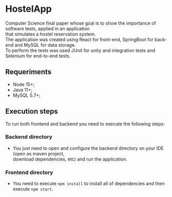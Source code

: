 # HostelApp

  Computer Science final paper whose goal is to show the importance of software tests, applied in an application <br>
  that simulates a hostel reservation system. <br>
  The application was created using React for front-end, SpringBoot for back-end and MySQL for data storage. <br>
  To perform the tests was used JUnit for unity and integration tests and Selenium for end-to-end tests.
  
## Requeriments
  - Node 15+;
  - Java 11+;
  - MySQL 5.7+;

## Execution steps

  To run both frontend and backend you need to execute the following steps:

### Backend directory
  - You just need to open and configure the backend directory on your IDE (open as maven project, <br>
    download dependencies, etc) and run the application.
  
### Frontend directory
  - You need to execute `npm install` to install all of dependencies and then execute `npm start`.
 



